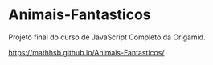 # Animais-Fantasticos
Projeto final do curso de JavaScript Completo da Origamid.

https://mathhsb.github.io/Animais-Fantasticos/
